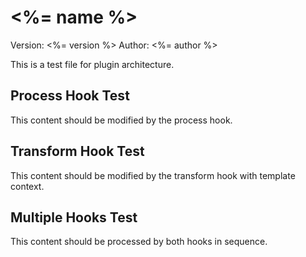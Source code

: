 # <%= name %>

Version: <%= version %>
Author: <%= author %>

This is a test file for plugin architecture.

## Process Hook Test

This content should be modified by the process hook.

## Transform Hook Test

This content should be modified by the transform hook with template context.

## Multiple Hooks Test

This content should be processed by both hooks in sequence.
